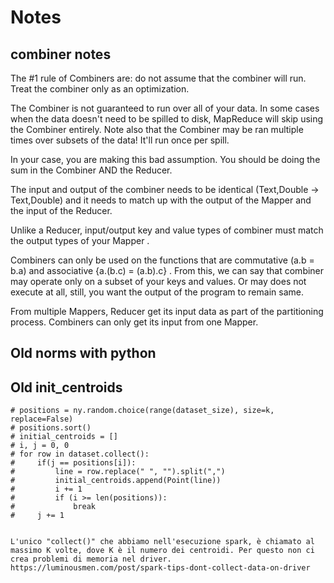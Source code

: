 # Notes 

## combiner notes

The #1 rule of Combiners are: do not assume that the combiner will run. 
Treat the combiner only as an optimization.

The Combiner is not guaranteed to run over all of your data. 
In some cases when the data doesn't need to be spilled to disk, MapReduce will skip using the Combiner entirely. 
Note also that the Combiner may be ran multiple times over subsets of the data! It'll run once per spill.

In your case, you are making this bad assumption. 
You should be doing the sum in the Combiner AND the Reducer.

The input and output of the combiner needs to be identical (Text,Double -> Text,Double) 
and it needs to match up with the output of the Mapper and the input of the Reducer.


Unlike a Reducer, input/output key and value types of combiner must match the output types of your Mapper .

Combiners can only be used on the functions that are commutative (a.b = b.a) and associative {a.(b.c) = (a.b).c} .
From this, we can say that combiner may operate only on a subset of your keys and values. Or may does not execute at all, 
still, you want the output of the program to remain same.
 
From multiple Mappers, Reducer get its input data as part of the partitioning process. 
Combiners can only get its input from one Mapper.

## Old norms with python

<!-- # if (h < 0):
        #    h = 2
        # if (h == 0):
        #     # Chebyshev distance
        #     diff = []
        #     for i in range(0, self.dimension):
        #         diff.append(abs(self.components[i] - p.components[i]))
        #     return max(diff)
        # else:
        #     dist = 0.0
        #     for i in range(self.dimension):
        #         dist += abs(self.components[i] - p.components[i]) ** h
        #     dist = dist ** (1.0/h)
        #     return dist -->

## Old init_centroids

    # positions = ny.random.choice(range(dataset_size), size=k, replace=False)
    # positions.sort()
    # initial_centroids = []
    # i, j = 0, 0
    # for row in dataset.collect():
    #     if(j == positions[i]):
    #         line = row.replace(" ", "").split(",")
    #         initial_centroids.append(Point(line))
    #         i += 1
    #         if (i >= len(positions)): 
    #             break
    #     j += 1


    L'unico "collect()" che abbiamo nell'esecuzione spark, è chiamato al massimo K volte, dove K è il numero dei centroidi. Per questo non ci crea problemi di memoria nel driver.
    https://luminousmen.com/post/spark-tips-dont-collect-data-on-driver